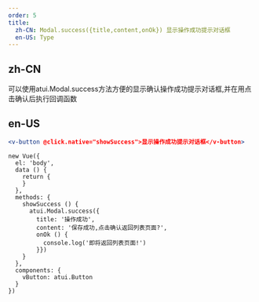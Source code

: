```yaml
---
order: 5
title:
  zh-CN: Modal.success({title,content,onOk}) 显示操作成功提示对话框
  en-US: Type
---
```


## zh-CN
可以使用atui.Modal.success方法方便的显示确认操作成功提示对话框,并在用点击确认后执行回调函数


## en-US


````jsx
<v-button @click.native="showSuccess">显示操作成功提示对话框</v-button>
````

````vue-script
new Vue({
  el: 'body',
  data () {
    return {
    }
  },
  methods: {
    showSuccess () {
      atui.Modal.success({
        title: '操作成功', 
        content: '保存成功,点击确认返回列表页面?', 
        onOk () {
          console.log('即将返回列表页面!')
        }})
    }
  },
  components: {
    vButton: atui.Button
  }
})
````
